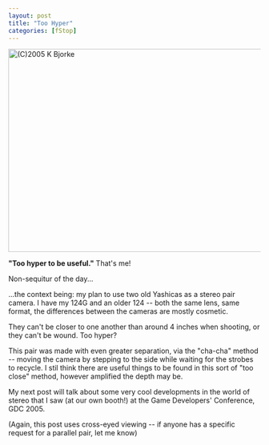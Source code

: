 ```yaml
---
layout: post
title: "Too Hyper"
categories: [fStop]
---
```

<img src="/pix2005/toohyper.jpg" width=807 height=406 border=0 title="(C)2005 K Bjorke">

<b>"Too hyper to be useful."</b> That's me!

Non-sequitur of the day...

...the context being: my plan to use two old Yashicas as a stereo pair camera. I have my 124G and an older 124 -- both the same lens, same format, the differences between the cameras are mostly cosmetic.

They can't be closer to one another than around 4 inches when shooting, or they can't be wound. Too hyper?

This pair was made with even greater separation, via the "cha-cha" method -- moving the camera by stepping to the side while waiting for the strobes to recycle. I stil think there are useful things to be found in this sort of "too close" method, however amplified the depth may be.

My next post will talk about some very cool developments in the world of stereo that I saw (at our own booth!) at the Game Developers' Conference, GDC 2005.

(Again, this post uses cross-eyed viewing -- if anyone has a specific request for a parallel pair, let me know)
